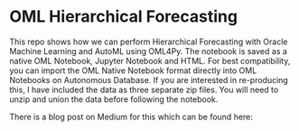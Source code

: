 # OML Hierarchical Forecasting
This repo shows how we can perform Hierarchical Forecasting with Oracle Machine Learning and AutoML using OML4Py. The notebook is saved as a native OML Notebook, Jupyter Notebook and HTML. For best compatibility, you can import the OML Native Notebook format directly into OML Notebooks on Autonomous Database. If you are interested in re-producing this, I have included the data as three separate zip files. You will need to unzip and union the data before following the notebook. 

There is a blog post on Medium for this which can be found here: <link tbc>
